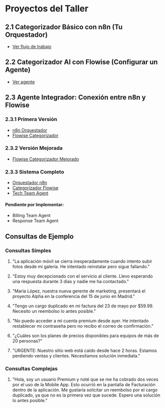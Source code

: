 # Proyectos del Taller

## 2.1 Categorizador Básico con n8n (Tu Orquestador)
- [Ver flujo de trabajo](http://localhost:5678/workflow/Kaeqf0i3Dq6kKTgM)

## 2.2 Categorizador AI con Flowise (Configurar un Agente)
- [Ver agente](http://localhost:3000/agentcanvas/77ca6acc-b8df-432f-8ef0-92c38137cc7e)

## 2.3 Agente Integrador: Conexión entre n8n y Flowise

### 2.3.1 Primera Versión
- [n8n Orquestador](http://localhost:5678/workflow/SvEOeUTWR0bEL2Cx)
- [Flowise Categorizador](http://localhost:3000/agentcanvas/f47d92b8-5b02-40d0-addd-00d1557f8239)

### 2.3.2 Versión Mejorada
- [Flowise Categorizador Mejorado](http://localhost:3000/agentcanvas/2524f096-d2af-4090-b6ba-7474cb730d36)

### 2.3.3 Sistema Completo
- [Orquestador n8n](http://localhost:5678/workflow/TAgabjrfjNzfhZn8)
- [Categorizador Flowise](http://localhost:3000/agentcanvas/2524f096-d2af-4090-b6ba-7474cb730d36)
- [Tech Team Agent](http://localhost:3000/agentcanvas/dafbb958-a4b0-483f-89e3-208f45c66d1e)

#### Pendiente por Implementar:
- Billing Team Agent
- Response Team Agent

## Consultas de Ejemplo

### Consultas Simples
1. "La aplicación móvil se cierra inesperadamente cuando intento subir fotos desde mi galería. He intentado reinstalar pero sigue fallando."

2. "Estoy muy decepcionado con el servicio al cliente. Llevo esperando una respuesta durante 3 días y nadie me ha contactado."

3. "María López, nuestra nueva gerente de marketing, presentará el proyecto Alpha en la conferencia del 15 de junio en Madrid."

4. "Tengo un cargo duplicado en mi factura del 23 de mayo por $59.99. Necesito un reembolso lo antes posible."

5. "No puedo acceder a mi cuenta premium desde ayer. He intentado restablecer mi contraseña pero no recibo el correo de confirmación."

6. "¿Cuáles son los planes de precios disponibles para equipos de más de 20 personas?"

7. "URGENTE: Nuestro sitio web está caído desde hace 2 horas. Estamos perdiendo ventas y clientes. Necesitamos solución inmediata."

### Consultas Complejas
1. "Hola, soy un usuario Premium y noté que se me ha cobrado dos veces por el uso de la Mobile App. Esto ocurrió en la pantalla de Facturación dentro de la aplicación. Me gustaría solicitar un reembolso por el cargo duplicado, ya que no es la primera vez que sucede. Espero una solución lo antes posible."
